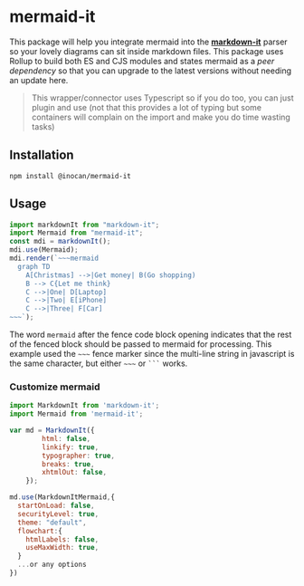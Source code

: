 # mermaid-it

This package will help you integrate mermaid into the [**markdown-it**]() parser so your lovely diagrams can sit inside markdown files. This package uses Rollup to build both ES and CJS modules and states mermaid as a _peer dependency_ so that you can upgrade to the latest versions without needing an update here.

> This wrapper/connector uses Typescript so if you do too, you can just plugin and use (not that this provides a lot of typing but some containers will complain on the import and make you do time wasting tasks)

## Installation

```
npm install @inocan/mermaid-it
```

## Usage

```js
import markdownIt from "markdown-it";
import Mermaid from "mermaid-it";
const mdi = markdownIt();
mdi.use(Mermaid);
mdi.render(`~~~mermaid
  graph TD
    A[Christmas] -->|Get money| B(Go shopping)
    B --> C{Let me think}
    C -->|One| D[Laptop]
    C -->|Two| E[iPhone]
    C -->|Three| F[Car]
~~~`);
```

The word `mermaid` after the fence code block opening indicates that the
rest of the fenced block should be passed to mermaid for processing.
This example used the `~~~` fence marker since the multi-line string
in javascript is the same character,
but either `~~~` or ` ``` ` works.


### Customize mermaid

```js
import MarkdownIt from 'markdown-it';
import Mermaid from 'mermaid-it';

var md = MarkdownIt({
        html: false,
        linkify: true,
        typographer: true,
        breaks: true,
        xhtmlOut: false,
    });

md.use(MarkdownItMermaid,{
  startOnLoad: false,
  securityLevel: true,
  theme: "default",
  flowchart:{
    htmlLabels: false,
    useMaxWidth: true,
  }
  ...or any options
})
```
